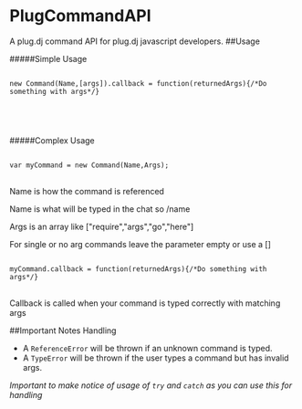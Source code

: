 # PlugCommandAPI
A plug.dj command API for plug.dj javascript developers.
##Usage

#####Simple Usage
<pre>
<code>
new Command(Name,[args]).callback = function(returnedArgs){/*Do something with args*/}

</pre>
</code>

#####Complex Usage
<pre>
<code>
var myCommand = new Command(Name,Args);
</code>
</pre>

Name is how the command is referenced


Name is what will be typed in the chat so /name



Args is an array like ["require","args","go","here"]


For single or no arg commands leave the parameter empty or use a []

<pre>
<code>
myCommand.callback = function(returnedArgs){/*Do something with args*/}
</code>
</pre>


Callback is called when your command is typed correctly with matching args

##Important Notes
Handling
* A `ReferenceError` will be thrown if an unknown command is typed.
* A `TypeError` will be thrown if the user types a command but has invalid args.

_Important to make notice of usage of `try` and `catch` as you can use this for handling_
